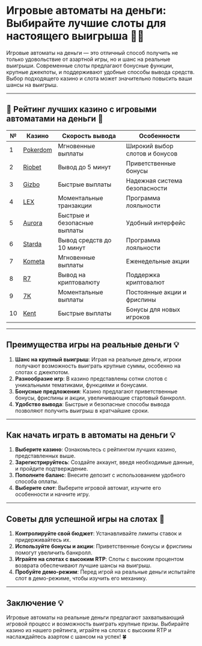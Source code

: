 # Игровые автоматы на деньги: Выбирайте лучшие слоты для настоящего выигрыша 🎰💸

Игровые автоматы на деньги — это отличный способ получить не только удовольствие от азартной игры, но и шанс на реальные выигрыши. Современные слоты предлагают бонусные функции, крупные джекпоты, и поддерживают удобные способы вывода средств. Выбор подходящего казино и слота может значительно повысить ваши шансы на выигрыш.

---

## 🎲 Рейтинг лучших казино с игровыми автоматами на деньги 🎲

| №  | Казино                                                                                  | Скорость вывода               | Особенности                      |
|----|----------------------------------------------------------------------------------------|-------------------------------|----------------------------------|
| 1  | [Pokerdom](https://brandplay.link/4k77v2yx)                                            | Мгновенные выплаты             | Широкий выбор слотов и бонусов   |
| 2  | [Riobet](https://brandplay.link/7xBLTPyj)                                              | Вывод до 5 минут               | Приветственные бонусы            |
| 3  | [Gizbo](https://brandplay.link/bprXw4YV)                                               | Быстрые выплаты                | Надежная система безопасности    |
| 4  | [LEX](https://brandplay.link/zW4hdDFV)                                                 | Моментальные транзакции        | Программа лояльности             |
| 5  | [Aurora](https://10trafic-stat2.com/click/668546556bcc6313411604bd/6766/13032/subaccount) | Быстрые и безопасные выплаты  | Удобный интерфейс                |
| 6  | [Starda](https://brandplay.link/fB7xwRFL)                                              | Вывод средств до 10 минут      | Программа лояльности             |
| 7  | [Kometa](https://brandplay.link/8ZymQJV8)                                              | Мгновенные выплаты             | Еженедельные акции               |
| 8  | [R7](https://brandplay.link/bMd3Yjsw)                                                  | Вывод на криптовалюту          | Поддержка криптовалют            |
| 9  | [7K](https://brandplay.link/BvQyFShp)                                                  | Моментальные выплаты           | Постоянные акции и фриспины      |
| 10 | [Kent](https://brandplay.link/Fv2WP3js)                                                | Быстрые выплаты                | Бонусы для новых игроков         |

---

## Преимущества игры на реальные деньги 💡

1. **Шанс на крупный выигрыш**: Играя на реальные деньги, игроки получают возможность выиграть крупные суммы, особенно на слотах с джекпотом.
2. **Разнообразие игр**: В казино представлены сотни слотов с уникальными тематиками, функциями и бонусами.
3. **Бонусные предложения**: Казино предлагают приветственные бонусы, фриспины и акции, увеличивающие стартовый банкролл.
4. **Удобство вывода**: Быстрые и безопасные способы вывода позволяют получить выигрыш в кратчайшие сроки.

---

## Как начать играть в автоматы на деньги 💡

1. **Выберите казино**: Ознакомьтесь с рейтингом лучших казино, представленных выше.
2. **Зарегистрируйтесь**: Создайте аккаунт, введя необходимые данные, и пройдите подтверждение.
3. **Пополните баланс**: Внесите депозит с использованием удобного способа оплаты.
4. **Выберите слот**: Выберите игровой автомат, изучите его особенности и начните игру.

---

## Советы для успешной игры на слотах 🎯

1. **Контролируйте свой бюджет**: Устанавливайте лимиты ставок и придерживайтесь их.
2. **Используйте бонусы и акции**: Приветственные бонусы и фриспины помогут увеличить банкролл.
3. **Играйте на слотах с высоким RTP**: Слоты с высоким процентом возврата обеспечивают лучшие шансы на выигрыш.
4. **Пробуйте демо-режим**: Перед игрой на реальные деньги испытайте слот в демо-режиме, чтобы изучить его механику.

---

## Заключение 💡

Игровые автоматы на реальные деньги предлагают захватывающий игровой процесс и возможность выиграть крупные призы. Выбирайте казино из нашего рейтинга, играйте на слотах с высоким RTP и наслаждайтесь азартом с шансом на успех! 🍀
